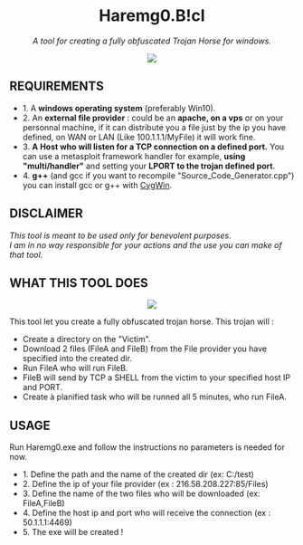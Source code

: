 <center><h1>Haremg0.B!cl</h1></center>
<center><i>A tool for creating a fully obfuscated Trojan Horse for windows.</i></center>

<p align="center">
  <img src="https://raw.githubusercontent.com/mickdec/Haremg0.B-cl/master/READMERES/01.gif" />
</p>
<h2>REQUIREMENTS</h2>
<ul>
<li>1. A <b>windows operating system</b> (preferably Win10).
<li>2. An <b>external file provider</b> :
could be an <b>apache, on a vps</b> or on your personnal machine, if it can distribute you a file just by the ip you have defined, on WAN or LAN (Like 100.1.1.1/MyFile) it will work fine.
<li>3. <b>A Host who will listen for a TCP connection on a defined port.</b> You can use a metasploit framework handler for example, <b>using "multi/handler"</b> and setting your <b>LPORT to the trojan defined port</b>.
<li>4. <b>g++</b> (and gcc if you want to recompile "Source_Code_Generator.cpp") you can install gcc or g++ with <a href="https://cygwin.com/setup-x86_64.exe">CygWin</a>.
</ul>
<h2>DISCLAIMER</h2>
<p><i>
This tool is meant to be used only for benevolent purposes.
<br>I am in no way responsible for your actions and the use you can make of that tool.
</i><p>
<h2>WHAT THIS TOOL DOES</h2>
<p align="center">
  <img src="https://raw.githubusercontent.com/mickdec/Haremg0.B-cl/master/READMERES/00.png" />
</p>
<p>
This tool let you create a fully obfuscated trojan horse. This trojan will :
<ul>
<li>Create a directory on the "Victim".
<li>Download 2 files (FileA and FileB) from the File provider you have specified into the created dir.
<li>Run FileA who will run FileB.
<li>FileB will send by TCP a SHELL from the victim to your specified host IP and PORT.
<li>Create à planified task who will be runned all 5 minutes, who run FileA.
</ul>
</p>
<h2>USAGE</h2>
Run Haremg0.exe and follow the instructions no parameters is needed for now.
<ul>
<li>1. Define the path and the name of the created dir (ex: C:/test)
<li>2. Define the ip of your file provider (ex : 216.58.208.227:85/Files)
<li>3. Define the name of the two files who will be downloaded (ex: FileA,FileB)
<li>4. Define the host ip and port who will receive the connection (ex : 50.1.1.1:4469)
<li>5. The exe will be created !
</ul>
<p>
